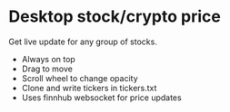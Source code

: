 # Desktop stock/crypto price
Get live update for any group of stocks.

- Always on top
- Drag to move
- Scroll wheel to change opacity
- Clone and write tickers in tickers.txt
- Uses finnhub websocket for price updates
